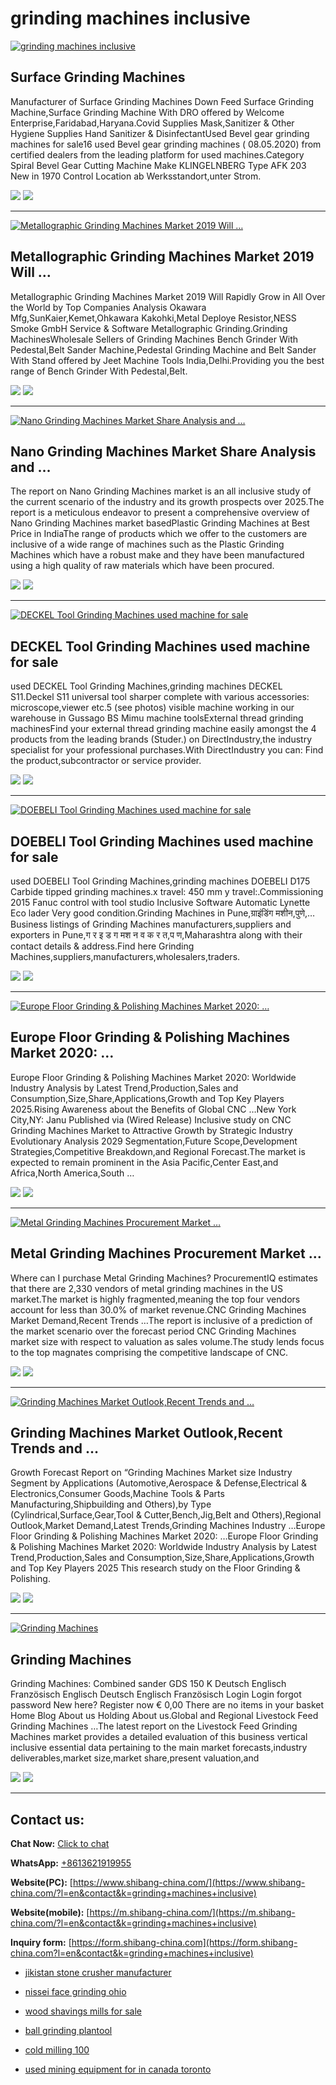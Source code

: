 # grinding machines inclusive

<a href="https://swt.shibang-china.com/?l=en&img&k=grinding+machines+inclusive" target="_blank">![grinding machines inclusive](http://static.shibang-china.com/all-800x300/1056.jpg)</a>

## Surface Grinding Machines
Manufacturer of Surface Grinding Machines Down Feed Surface Grinding Machine,Surface Grinding Machine With DRO offered by Welcome Enterprise,Faridabad,Haryana.Covid Supplies Mask,Sanitizer &amp; Other Hygiene Supplies Hand Sanitizer &amp; DisinfectantUsed Bevel gear grinding machines for sale16 used Bevel gear grinding machines ( 08.05.2020) from certified dealers from the leading platform for used machines.Category Spiral Bevel Gear Cutting Machine Make KLINGELNBERG Type AFK 203 New in 1970 Control Location ab Werksstandort,unter Strom.


<a href="https://whatsapp.shibangsoft.com/WhatsApp.php" target="_blank" title="WhatsApp">![](http://static.shibang-china.com/icon/whatsapp.png)</a> <a href="https://swt.shibang-china.com/?l=en&icon&k=grinding+machines+inclusive" target="_blank">![](http://static.shibang-china.com/icon/chat-en.png)</a>

---

<a href="https://swt.shibang-china.com/?l=en&img&k=grinding+machines+inclusive" target="_blank">![Metallographic Grinding Machines Market 2019 Will …](http://static.shibang-china.com/all-800x300/1483.jpg)</a>

## Metallographic Grinding Machines Market 2019 Will …
Metallographic Grinding Machines Market 2019 Will Rapidly Grow in All Over the World by Top Companies Analysis Okawara Mfg,SunKaier,Kemet,Ohkawara Kakohki,Metal Deploye Resistor,NESS Smoke GmbH Service &amp; Software Metallographic Grinding.Grinding MachinesWholesale Sellers of Grinding Machines Bench Grinder With Pedestal,Belt Sander Machine,Pedestal Grinding Machine and Belt Sander With Stand offered by Jeet Machine Tools India,Delhi.Providing you the best range of Bench Grinder With Pedestal,Belt.


<a href="https://whatsapp.shibangsoft.com/WhatsApp.php" target="_blank" title="WhatsApp">![](http://static.shibang-china.com/icon/whatsapp.png)</a> <a href="https://swt.shibang-china.com/?l=en&icon&k=grinding+machines+inclusive" target="_blank">![](http://static.shibang-china.com/icon/chat-en.png)</a>

---

<a href="https://swt.shibang-china.com/?l=en&img&k=grinding+machines+inclusive" target="_blank">![Nano Grinding Machines Market Share Analysis and …](http://static.shibang-china.com/all-800x300/720.jpg)</a>

## Nano Grinding Machines Market Share Analysis and …
The report on Nano Grinding Machines market is an all inclusive study of the current scenario of the industry and its growth prospects over 2025.The report is a meticulous endeavor to present a comprehensive overview of Nano Grinding Machines market basedPlastic Grinding Machines at Best Price in IndiaThe range of products which we offer to the customers are inclusive of a wide range of machines such as the Plastic Grinding Machines which have a robust make and they have been manufactured using a high quality of raw materials which have been procured.


<a href="https://whatsapp.shibangsoft.com/WhatsApp.php" target="_blank" title="WhatsApp">![](http://static.shibang-china.com/icon/whatsapp.png)</a> <a href="https://swt.shibang-china.com/?l=en&icon&k=grinding+machines+inclusive" target="_blank">![](http://static.shibang-china.com/icon/chat-en.png)</a>

---

<a href="https://swt.shibang-china.com/?l=en&img&k=grinding+machines+inclusive" target="_blank">![DECKEL Tool Grinding Machines used machine for sale](http://static.shibang-china.com/all-800x300/932.jpg)</a>

## DECKEL Tool Grinding Machines used machine for sale
used DECKEL Tool Grinding Machines,grinding machines DECKEL S11.Deckel S11 universal tool sharper complete with various accessories: microscope,viewer etc.5 (see photos) visible machine working in our warehouse in Gussago BS Mimu machine toolsExternal thread grinding machinesFind your external thread grinding machine easily amongst the 4 products from the leading brands (Studer.) on DirectIndustry,the industry specialist for your professional purchases.With DirectIndustry you can: Find the product,subcontractor or service provider.


<a href="https://whatsapp.shibangsoft.com/WhatsApp.php" target="_blank" title="WhatsApp">![](http://static.shibang-china.com/icon/whatsapp.png)</a> <a href="https://swt.shibang-china.com/?l=en&icon&k=grinding+machines+inclusive" target="_blank">![](http://static.shibang-china.com/icon/chat-en.png)</a>

---

<a href="https://swt.shibang-china.com/?l=en&img&k=grinding+machines+inclusive" target="_blank">![DOEBELI Tool Grinding Machines used machine for sale](http://static.shibang-china.com/all-800x300/313.jpg)</a>

## DOEBELI Tool Grinding Machines used machine for sale
used DOEBELI Tool Grinding Machines,grinding machines DOEBELI D175 Carbide tipped grinding machines.x travel: 450 mm y travel:.Commissioning 2015 Fanuc control with tool studio Inclusive Software Automatic Lynette Eco lader Very good condition.Grinding Machines in Pune,ग्राइंडिंग मशीन,पुणे,…Business listings of Grinding Machines manufacturers,suppliers and exporters in Pune,ग र इ ड ग मश न व क र त,प ण,Maharashtra along with their contact details &amp; address.Find here Grinding Machines,suppliers,manufacturers,wholesalers,traders.


<a href="https://whatsapp.shibangsoft.com/WhatsApp.php" target="_blank" title="WhatsApp">![](http://static.shibang-china.com/icon/whatsapp.png)</a> <a href="https://swt.shibang-china.com/?l=en&icon&k=grinding+machines+inclusive" target="_blank">![](http://static.shibang-china.com/icon/chat-en.png)</a>

---

<a href="https://swt.shibang-china.com/?l=en&img&k=grinding+machines+inclusive" target="_blank">![Europe Floor Grinding &amp; Polishing Machines Market 2020: …](http://static.shibang-china.com/all-800x300/1037.jpg)</a>

## Europe Floor Grinding &amp; Polishing Machines Market 2020: …
Europe Floor Grinding &amp; Polishing Machines Market 2020: Worldwide Industry Analysis by Latest Trend,Production,Sales and Consumption,Size,Share,Applications,Growth and Top Key Players 2025.Rising Awareness about the Benefits of Global CNC …New York City,NY: Janu Published via (Wired Release) Inclusive study on CNC Grinding Machines Market to Attractive Growth by Strategic Industry Evolutionary Analysis 2029 Segmentation,Future Scope,Development Strategies,Competitive Breakdown,and Regional Forecast.The market is expected to remain prominent in the Asia Pacific,Center East,and Africa,North America,South …


<a href="https://whatsapp.shibangsoft.com/WhatsApp.php" target="_blank" title="WhatsApp">![](http://static.shibang-china.com/icon/whatsapp.png)</a> <a href="https://swt.shibang-china.com/?l=en&icon&k=grinding+machines+inclusive" target="_blank">![](http://static.shibang-china.com/icon/chat-en.png)</a>

---

<a href="https://swt.shibang-china.com/?l=en&img&k=grinding+machines+inclusive" target="_blank">![Metal Grinding Machines Procurement Market …](http://static.shibang-china.com/all-800x300/775.jpg)</a>

## Metal Grinding Machines Procurement Market …
Where can I purchase Metal Grinding Machines? ProcurementIQ estimates that there are 2,330 vendors of metal grinding machines in the US market.The market is highly fragmented,meaning the top four vendors account for less than 30.0% of market revenue.CNC Grinding Machines Market Demand,Recent Trends …The report is inclusive of a prediction of the market scenario over the forecast period CNC Grinding Machines market size with respect to valuation as sales volume.The study lends focus to the top magnates comprising the competitive landscape of CNC.


<a href="https://whatsapp.shibangsoft.com/WhatsApp.php" target="_blank" title="WhatsApp">![](http://static.shibang-china.com/icon/whatsapp.png)</a> <a href="https://swt.shibang-china.com/?l=en&icon&k=grinding+machines+inclusive" target="_blank">![](http://static.shibang-china.com/icon/chat-en.png)</a>

---

<a href="https://swt.shibang-china.com/?l=en&img&k=grinding+machines+inclusive" target="_blank">![Grinding Machines Market Outlook,Recent Trends and …](http://static.shibang-china.com/all-800x300/506.jpg)</a>

## Grinding Machines Market Outlook,Recent Trends and …
Growth Forecast Report on “Grinding Machines Market size Industry Segment by Applications (Automotive,Aerospace &amp; Defense,Electrical &amp; Electronics,Consumer Goods,Machine Tools &amp; Parts Manufacturing,Shipbuilding and Others),by Type (Cylindrical,Surface,Gear,Tool &amp; Cutter,Bench,Jig,Belt and Others),Regional Outlook,Market Demand,Latest Trends,Grinding Machines Industry …Europe Floor Grinding &amp; Polishing Machines Market 2020: …Europe Floor Grinding &amp; Polishing Machines Market 2020: Worldwide Industry Analysis by Latest Trend,Production,Sales and Consumption,Size,Share,Applications,Growth and Top Key Players 2025 This research study on the Floor Grinding &amp; Polishing.


<a href="https://whatsapp.shibangsoft.com/WhatsApp.php" target="_blank" title="WhatsApp">![](http://static.shibang-china.com/icon/whatsapp.png)</a> <a href="https://swt.shibang-china.com/?l=en&icon&k=grinding+machines+inclusive" target="_blank">![](http://static.shibang-china.com/icon/chat-en.png)</a>

---

<a href="https://swt.shibang-china.com/?l=en&img&k=grinding+machines+inclusive" target="_blank">![Grinding Machines](http://static.shibang-china.com/all-800x300/1028.jpg)</a>

## Grinding Machines
Grinding Machines: Combined sander GDS 150 K Deutsch Englisch Franz&#246;sisch Englisch Deutsch Englisch Franz&#246;sisch Login Login forgot password New here? Register now € 0,00 There are no items in your basket Home Blog About us Holding About us.Global and Regional Livestock Feed Grinding Machines …The latest report on the Livestock Feed Grinding Machines market provides a detailed evaluation of this business vertical inclusive essential data pertaining to the main market forecasts,industry deliverables,market size,market share,present valuation,and


<a href="https://whatsapp.shibangsoft.com/WhatsApp.php" target="_blank" title="WhatsApp">![](http://static.shibang-china.com/icon/whatsapp.png)</a> <a href="https://swt.shibang-china.com/?l=en&icon&k=grinding+machines+inclusive" target="_blank">![](http://static.shibang-china.com/icon/chat-en.png)</a>

---
## Contact us:

**Chat Now:** [Click to chat](https://swt.shibang-china.com?l=en&contact&k=grinding+machines+inclusive)

**WhatsApp:**  [+8613621919955](https://whatsapp.shibangsoft.com/WhatsApp.php)

**Website(PC):** [https://www.shibang-china.com/](https://www.shibang-china.com/?l=en&contact&k=grinding+machines+inclusive)

**Website(mobile):** [https://m.shibang-china.com/](https://m.shibang-china.com/?l=en&contact&k=grinding+machines+inclusive)

**Inquiry form:** [https://form.shibang-china.com](https://form.shibang-china.com?l=en&contact&k=grinding+machines+inclusive)

* [jikistan stone crusher manufacturer](../137/jikistan%20stone%20crusher%20manufacturer.md)

* [nissei face grinding ohio](../132/nissei%20face%20grinding%20ohio.md)

* [wood shavings mills for sale](../135/wood%20shavings%20mills%20for%20sale.md)

* [ball grinding plantool](../135/ball%20grinding%20plantool.md)

* [cold milling 100](../132/cold%20milling%20100.md)

* [used mining equipment for in canada toronto](../140/used%20mining%20equipment%20for%20in%20canada%20toronto.md)